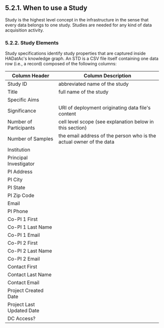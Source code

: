 ## 5.2.1. When to use a Study

Study is the highest level concept in the infrastructure in the sense that every data belongs to one study. Studies are needed for any kind of data acquisition activity.

### 5.2.2. Study Elements

Study specifications identify study properties that are captured inside HADatAc's knowledge graph. An STD is a CSV file itself containing one data row (i.e., a record) composed of the following columns:

Column Header             | Column Description
------------------------- | -----------------------------------------------------------------------------------
Study ID                  | abbreviated name of the study  
Title                     | full name of the study 
Specific Aims             | 
Significance              | URI of deployment originating data file's content 
Number of Participants    | cell level scope (see explanation below in this section)
Number of Samples         | the email address of the person who is the actual owner of the data 
Institution               | 
Principal Investigator    |
PI Address                | 
PI City                   |
PI State                  | 
PI Zip Code               | 
Email                     | 
PI Phone                  | 
Co-PI 1 First             | 
Co-PI 1 Last Name         |  
Co-PI 1 Email             | 
Co-PI 2 First             | 
Co-PI 2 Last Name         |
Co-PI 2 Email             | 
Contact First             | 
Contact Last Name         |
Contact Email             | 
Project Created Date      | 
Project Last Updated Date | 
DC Access?                |
